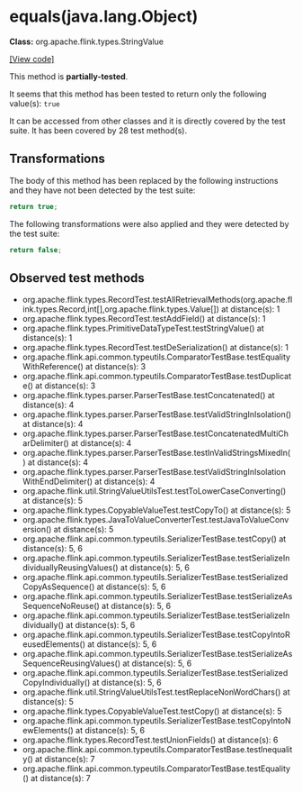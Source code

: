 # equals(java.lang.Object)

**Class:** org.apache.flink.types.StringValue

[[View code]](https://github.com/apache/flink/blob/740f711c4ec9c4b7cdefd01c9f64857c345a68a1/flink-core/src/main/java//org/apache/flink/types/StringValue.java#L581)

This method is **partially-tested**.

It seems that this method has been tested to return only the following value(s): `true`


It can be accessed from other classes and it is directly covered by the test suite. 
It has been covered by 28 test method(s).

## Transformations


The body of this method has been replaced by the following instructions and they have not been detected by the test suite:

```Java
return true;
```

The following transformations were also applied and they were detected by the test suite:

```Java
return false;
```





## Observed test methods

* org.apache.flink.types.RecordTest.testAllRetrievalMethods(org.apache.flink.types.Record,int[],org.apache.flink.types.Value[]) at distance(s): 1
* org.apache.flink.types.RecordTest.testAddField() at distance(s): 1
* org.apache.flink.types.PrimitiveDataTypeTest.testStringValue() at distance(s): 1
* org.apache.flink.types.RecordTest.testDeSerialization() at distance(s): 1
* org.apache.flink.api.common.typeutils.ComparatorTestBase.testEqualityWithReference() at distance(s): 3
* org.apache.flink.api.common.typeutils.ComparatorTestBase.testDuplicate() at distance(s): 3
* org.apache.flink.types.parser.ParserTestBase.testConcatenated() at distance(s): 4
* org.apache.flink.types.parser.ParserTestBase.testValidStringInIsolation() at distance(s): 4
* org.apache.flink.types.parser.ParserTestBase.testConcatenatedMultiCharDelimiter() at distance(s): 4
* org.apache.flink.types.parser.ParserTestBase.testInValidStringsMixedIn() at distance(s): 4
* org.apache.flink.types.parser.ParserTestBase.testValidStringInIsolationWithEndDelimiter() at distance(s): 4
* org.apache.flink.util.StringValueUtilsTest.testToLowerCaseConverting() at distance(s): 5
* org.apache.flink.types.CopyableValueTest.testCopyTo() at distance(s): 5
* org.apache.flink.types.JavaToValueConverterTest.testJavaToValueConversion() at distance(s): 5
* org.apache.flink.api.common.typeutils.SerializerTestBase.testCopy() at distance(s): 5, 6
* org.apache.flink.api.common.typeutils.SerializerTestBase.testSerializeIndividuallyReusingValues() at distance(s): 5, 6
* org.apache.flink.api.common.typeutils.SerializerTestBase.testSerializedCopyAsSequence() at distance(s): 5, 6
* org.apache.flink.api.common.typeutils.SerializerTestBase.testSerializeAsSequenceNoReuse() at distance(s): 5, 6
* org.apache.flink.api.common.typeutils.SerializerTestBase.testSerializeIndividually() at distance(s): 5, 6
* org.apache.flink.api.common.typeutils.SerializerTestBase.testCopyIntoReusedElements() at distance(s): 5, 6
* org.apache.flink.api.common.typeutils.SerializerTestBase.testSerializeAsSequenceReusingValues() at distance(s): 5, 6
* org.apache.flink.api.common.typeutils.SerializerTestBase.testSerializedCopyIndividually() at distance(s): 5, 6
* org.apache.flink.util.StringValueUtilsTest.testReplaceNonWordChars() at distance(s): 5
* org.apache.flink.types.CopyableValueTest.testCopy() at distance(s): 5
* org.apache.flink.api.common.typeutils.SerializerTestBase.testCopyIntoNewElements() at distance(s): 5, 6
* org.apache.flink.types.RecordTest.testUnionFields() at distance(s): 6
* org.apache.flink.api.common.typeutils.ComparatorTestBase.testInequality() at distance(s): 7
* org.apache.flink.api.common.typeutils.ComparatorTestBase.testEquality() at distance(s): 7

